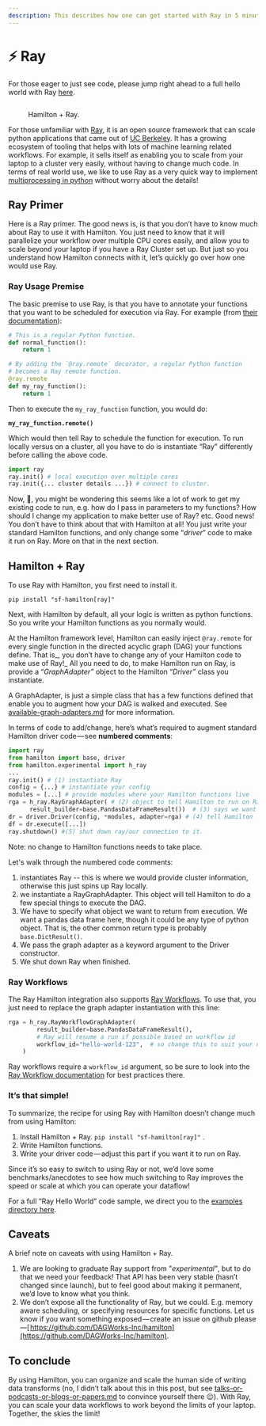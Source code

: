 ```yaml
---
description: This describes how one can get started with Ray in 5 minutes.
---
```


# ⚡ Ray

For those eager to just see code, please jump right ahead to a full hello world with Ray [here](https://github.com/stitchfix/hamilton/tree/main/examples/ray).

<figure><img src="../.gitbook/assets/Hamilton + ray post image.png" alt=""><figcaption><p>Hamilton + Ray.</p></figcaption></figure>

For those unfamiliar with [Ray](https://ray.io/), it is an open source framework that can scale python applications that came out of [UC Berkeley](https://rise.cs.berkeley.edu/projects/ray/). It has a growing ecosystem of tooling that helps with lots of machine learning related workflows. For example, it sells itself as enabling you to scale from your laptop to a cluster very easily, without having to change much code. In terms of real world use, we like to use Ray as a very quick way to implement [multiprocessing in python](https://machinelearningmastery.com/multiprocessing-in-python/) without worry about the details!

## Ray Primer

Here is a Ray primer. The good news is, is that you don’t have to know much about Ray to use it with Hamilton. You just need to know that it will parallelize your workflow over multiple CPU cores easily, and allow you to scale beyond your laptop if you have a Ray Cluster set up. But just so you understand how Hamilton connects with it, let’s quickly go over how one would use Ray.

### **Ray Usage Premise**

The basic premise to use Ray, is that you have to annotate your functions that you want to be scheduled for execution via Ray. For example (from [their documentation](https://docs.ray.io/en/latest/ray-core/tasks.html#ray-remote-functions)):

```python
# This is a regular Python function.
def normal_function():
    return 1

# By adding the `@ray.remote` decorator, a regular Python function
# becomes a Ray remote function.
@ray.remote
def my_ray_function():
    return 1

```

Then to execute the `my_ray_function` function, you would do:

<pre class="language-python"><code class="lang-python"><strong>my_ray_function.remote()
</strong></code></pre>

Which would then tell Ray to schedule the function for execution. To run locally versus on a cluster, all you have to do is instantiate “Ray” differently before calling the above code.

```python
import ray
ray.init() # local execution over multiple cores
ray.init({... cluster details ...}) # connect to cluster.
```

Now, 🤔, you might be wondering this seems like a lot of work to get my existing code to run, e.g. how do I pass in parameters to my functions? How should I change my application to make better use of Ray? etc. Good news! You don’t have to think about that with Hamilton at all! You just write your standard Hamilton functions, and only change some “_driver_” code to make it run on Ray. More on that in the next section.

## Hamilton + Ray

To use Ray with Hamilton, you first need to install it.

```
pip install "sf-hamilton[ray]"
```

Next, with Hamilton by default, all your logic is written as python functions. So you write your Hamilton functions as you normally would.&#x20;

At the Hamilton framework level, Hamilton can easily inject `@ray.remote` for every single function in the directed acyclic graph (DAG) your functions define. That is_, you don’t have to change any of your Hamilton code to make use of Ray!_ All you need to do, to make Hamilton run on Ray, is provide a “_GraphAdapter”_ object to the Hamilton “_Driver”_ class you instantiate.&#x20;

A GraphAdapter, is just a simple class that has a few functions defined that enable you to augment how your DAG is walked and executed. See [available-graph-adapters.md](../reference/api-reference/available-graph-adapters.md "mention") for more information.

In terms of code to add/change, here’s what’s required to augment standard Hamilton driver code — see **numbered comments**:

```python
import ray
from hamilton import base, driver
from hamilton.experimental import h_ray
...
ray.init() # (1) instantiate Ray
config = {...} # instantiate your config
modules = [...] # provide modules where your Hamilton functions live
rga = h_ray.RayGraphAdapter( # (2) object to tell Hamilton to run on Ray     
      result_builder=base.PandasDataFrameResult())  # (3) says we want a DF as a result
dr = driver.Driver(config, *modules, adapter=rga) # (4) tell Hamilton
df = dr.execute([...])
ray.shutdown() #(5) shut down ray/our connection to it.
```

Note: no change to Hamilton functions needs to take place.

Let's walk through the numbered code comments:

1. instantiates Ray -- this is where we would provide cluster information, otherwise this just spins up Ray locally.
2. we instantiate a RayGraphAdapter. This object will tell Hamilton to do a few special things to execute the DAG.
3. We have to specify what object we want to return from execution. We want a pandas data frame here, though it could be any type of python object. That is, the other common return type is probably `base.DictResult()`.
4. We pass the graph adapter as a keyword argument to the Driver constructor.
5. We shut down Ray when finished.

### Ray Workflows

The Ray Hamilton integration also supports [Ray Workflows](https://docs.ray.io/en/latest/workflows/concepts.html). To use that, you just need to replace the graph adapter instantiation with this line:

```python
rga = h_ray.RayWorkflowGraphAdapter(
        result_builder=base.PandasDataFrameResult(),
        # Ray will resume a run if possible based on workflow id
        workflow_id="hello-world-123",  # so change this to suit your needs
    )
```

Ray workflows require a `workflow_id` argument, so be sure to look into the [Ray Workflow documentation](https://docs.ray.io/en/latest/workflows/concepts.html) for best practices there.

### **It’s that simple!**

To summarize, the recipe for using Ray with Hamilton doesn’t change much from using Hamilton:

1. Install Hamilton + Ray. `pip install "sf-hamilton[ray]"` .
2. Write Hamilton functions.
3. Write your driver code — adjust this part if you want it to run on Ray.

Since it’s so easy to switch to using Ray or not, we’d love some benchmarks/anecdotes to see how much switching to Ray improves the speed or scale at which you can operate your dataflow!

For a full “Ray Hello World” code sample, we direct you to the [examples directory here](https://github.com/stitchfix/hamilton/tree/main/examples/ray/hello\_world).

## Caveats

A brief note on caveats with using Hamilton + Ray.

1. We are looking to graduate Ray support from "_experimental"_, but to do that we need your feedback! That API has been very stable (hasn’t changed since launch), but to feel good about making it permanent, we’d love to know what you think.
2. We don’t expose all the functionality of Ray, but we could. E.g. memory aware scheduling, or specifying resources for specific functions. Let us know if you want something exposed — create an issue on github please —[ https://github.com/DAGWorks-Inc/hamilton](https://github.com/DAGWorks-Inc/hamilton).

## To conclude

By using Hamilton, you can organize and scale the human side of writing data transforms (no, I didn’t talk about this in this post, but see [talks-or-podcasts-or-blogs-or-papers.md](../talks-or-podcasts-or-blogs-or-papers.md "mention") to convince yourself there 😉). With Ray, you can scale your data workflows to work beyond the limits of your laptop. Together, the skies the limit!
